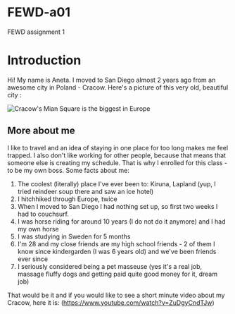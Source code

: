 # FEWD-a01
FEWD assignment 1

# Introduction

Hi! My name is Aneta. I moved to San Diego almost 2 years ago from an awesome city in Poland - Cracow. Here's a picture of this very old, beautiful city : 

 ![Cracow's Mian Square is the biggest in Europe](https://tripandtravelblog.com/wp-content/uploads/2013/09/Main-Market-Square-in-Krakow-seen-from-St.-Marys-Basilica..jpg)
 
 ## More about me
 
 I like to travel and an idea of staying in one place for too long makes me feel trapped. I also don't like working for other people, because that means that someone else is creating my schedule. That is why I enrolled for this class - to be my own boss. Some facts about me:
 
 1. The coolest (literally) place I've ever been to: Kiruna, Lapland (yup, I tried reindeer soup there and saw an ice hotel)
 2. I hitchhiked through Europe, twice
 3. When I moved to San Diego I had nothing set up, so first two weeks I had to couchsurf.
 4. I was horse riding for around 10 years (I do not do it anymore) and I had my own horse
 5. I was studying in Sweden for 5 months
 6. I'm 28 and my close friends are my high school friends - 2 of them I know since kindergarden (I was 6 years old) and we've been friends ever since
 7. I seriously considered being a pet masseuse (yes it's a real job, massage fluffy dogs and getting paid quite good money for it, dream job)
 
 That would be it and if you would like to see a short minute video about my Cracow, here it is: (https://www.youtube.com/watch?v=ZuDgyCndTJw)
 
 
 
